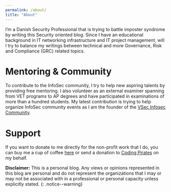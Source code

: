 ```yaml
---
permalink: /about/
title: "About"
---
```


I’m a Danish Security Professional that is trying to battle imposter syndrome by writing this Security oriented blog. Since I have an educational background in IT networking infrastructure and IT project management, will I try to balance my writings between technical and more Governance, Risk and Compliance (GRC) related topics.

# Mentoring & Community    
To contribute to the InfoSec community, I try to help new aspiring talents by providing free mentoring. I also volunteer as an external examiner spanning from VET programs to AP degrees and have participated in examinations of more than a hundred students. My latest contribution is trying to help organize InfoSec community events as I am the founder of the [VSec Infosec Community](https://vsec.dk). 

# Support
If you want to donate to me directly for the non-profit work that I do, you can buy me a cup of coffee [here](https://www.buymeacoffee.com/kbodeholt) or send a donation to [Coding Pirates](https://codingpirates.dk/stoet-os/) on my behalf.

**Disclaimer:** This is a personal blog. Any views or opinions represented in this blog are personal and do not represent the organizations that I may or may not be associated with in a professional or personal capacity unless explicitly stated.
{: .notice--warning}
